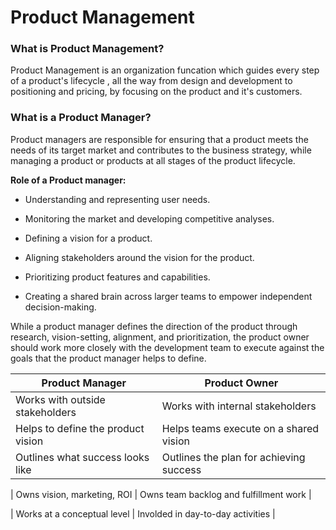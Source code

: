# Product Management


### What is Product Management?

Product Management is an organization funcation which guides every step of a product's lifecycle , all the way from design and development to positioning and pricing, by focusing on the product and it's customers.


### What is a Product Manager?

Product managers are responsible for ensuring that a product meets the needs of its target market and contributes to the business strategy, while managing a product or products at all stages of the product lifecycle.

**Role of a Product manager:**

  - Understanding and representing user needs.

  - Monitoring the market and developing competitive analyses.

  - Defining a vision for a product.

  - Aligning stakeholders around the vision for the product. 

  - Prioritizing product features and capabilities.

  - Creating a shared brain across larger teams to empower independent decision-making.

While a product manager defines the direction of the product through research, vision-setting, alignment, and prioritization, the product owner should work more closely with the development team to execute against the goals that the product manager helps to define.


|  Product Manager  |	Product Owner  |
|--------------|--------------|
| Works with outside stakeholders | Works with internal stakeholders |
| Helps to define the product vision | Helps teams execute on a shared vision |
| Outlines what success looks like | Outlines the plan for achieving success |

| Owns vision, marketing, ROI | Owns team backlog and fulfillment work |

| Works at a conceptual level | Involded in day-to-day activities |






